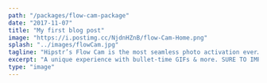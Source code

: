 ```yaml
---
path: "/packages/flow-cam-package"
date: "2017-11-07"
title: "My first blog post"
image: "https://i.postimg.cc/NjdnHZnB/flow-Cam-Home.png"
splash: "../images/flowCam.jpg"
tagline: "Hipstr’s Flow Cam is the most seamless photo activation ever… We guarantee a good time, every time."
excerpt: "A unique experience with bullet-time GIFs & more. SURE TO IMPRESS."
type: "image"
---
```

